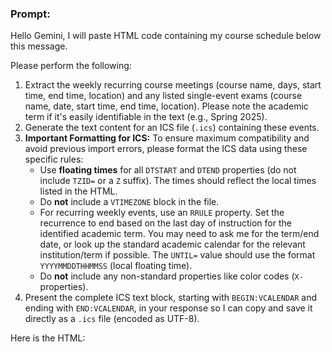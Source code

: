 ### Prompt:
Hello Gemini, I will paste HTML code containing my course schedule below this message.

Please perform the following:
1. Extract the weekly recurring course meetings (course name, days, start time, end time, location) and any listed single-event exams (course name, date, start time, end time, location). Please note the academic term if it's easily identifiable in the text (e.g., Spring 2025).
2. Generate the text content for an ICS file (`.ics`) containing these events.
3. **Important Formatting for ICS:** To ensure maximum compatibility and avoid previous import errors, please format the ICS data using these specific rules:
    * Use **floating times** for all `DTSTART` and `DTEND` properties (do not include `TZID=` or a `Z` suffix). The times should reflect the local times listed in the HTML.
    * Do **not** include a `VTIMEZONE` block in the file.
    * For recurring weekly events, use an `RRULE` property. Set the recurrence to end based on the last day of instruction for the identified academic term. You may need to ask me for the term/end date, or look up the standard academic calendar for the relevant institution/term if possible. The `UNTIL=` value should use the format `YYYYMMDDTHHMMSS` (local floating time).
    * Do **not** include any non-standard properties like color codes (`X-` properties).
4. Present the complete ICS text block, starting with `BEGIN:VCALENDAR` and ending with `END:VCALENDAR`, in your response so I can copy and save it directly as a `.ics` file (encoded as UTF-8).

Here is the HTML:
